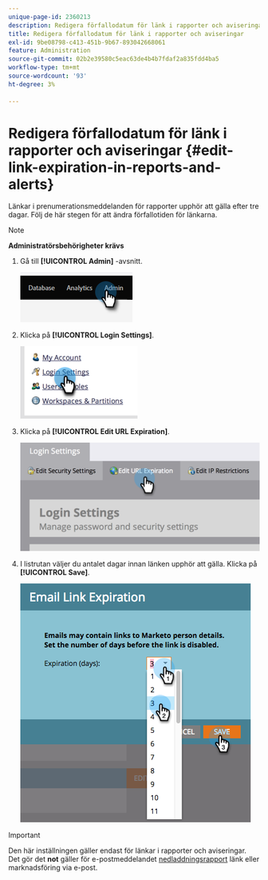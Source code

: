 ```yaml
---
unique-page-id: 2360213
description: Redigera förfallodatum för länk i rapporter och aviseringar - Marketo Docs - produktdokumentation
title: Redigera förfallodatum för länk i rapporter och aviseringar
exl-id: 9be08798-c413-451b-9b67-893042668061
feature: Administration
source-git-commit: 02b2e39580c5eac63de4b4b7fdaf2a835fdd4ba5
workflow-type: tm+mt
source-wordcount: '93'
ht-degree: 3%

---
```


# Redigera förfallodatum för länk i rapporter och aviseringar {#edit-link-expiration-in-reports-and-alerts}

Länkar i prenumerationsmeddelanden för rapporter upphör att gälla efter tre dagar. Följ de här stegen för att ändra förfallotiden för länkarna.

>[!NOTE]
>
>**Administratörsbehörigheter krävs**

1. Gå till **[!UICONTROL Admin]** -avsnitt.

   ![](assets/edit-link-expiration-in-reports-and-alerts-1.png)

1. Klicka på **[!UICONTROL Login Settings]**.

   ![](assets/edit-link-expiration-in-reports-and-alerts-2.png)

1. Klicka på **[!UICONTROL Edit URL Expiration]**.

   ![](assets/edit-link-expiration-in-reports-and-alerts-3.png)

1. I listrutan väljer du antalet dagar innan länken upphör att gälla. Klicka på **[!UICONTROL Save]**.

   ![](assets/edit-link-expiration-in-reports-and-alerts-4.png)

>[!IMPORTANT]
>
>Den här inställningen gäller endast för länkar i rapporter och aviseringar. Det gör det **not** gäller för e-postmeddelandet [nedladdningsrapport](/help/marketo/product-docs/reporting/basic-reporting/report-subscriptions/subscribe-to-a-smart-list.md#email-message) länk eller marknadsföring via e-post.
